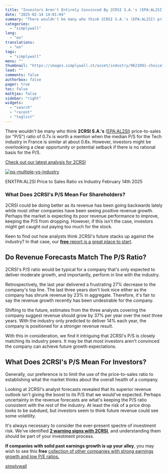 ```yaml
---
title: "Investors Aren't Entirely Convinced By 2CRSI S.A.'s (EPA:AL2SI) Revenues"
date: "2025-02-14 14:01:04"
summary: "There wouldn't be many who think 2CRSI S.A.'s (EPA:AL2SI) price-to-sales (or \"P/S\") ratio of 0.7x is worth a mention when the median P/S for the Tech industry in France is similar at about 0.6x. However, investors might be overlooking a clear opportunity or potential setback if there is no rational..."
categories:
  - "simplywall"
lang:
  - "en"
translations:
  - "en"
tags:
  - "simplywall"
menu: ""
thumbnail: "https://images.simplywall.st/asset/industry/9621091-choice1-main-header/1585186722323"
lead: ""
comments: false
authorbox: false
pager: true
toc: false
mathjax: false
sidebar: "right"
widgets:
  - "search"
  - "recent"
  - "taglist"
---
```


There wouldn't be many who think **2CRSI S.A.'s** ([EPA:AL2SI](https://simplywall.st/stocks/fr/tech/epa-al2si/2crsi-shares)) price-to-sales (or "P/S") ratio of 0.7x is worth a mention when the median P/S for the Tech industry in France is similar at about 0.6x. However, investors might be overlooking a clear opportunity or potential setback if there is no rational basis for the P/S.

 [Check out our latest analysis for 2CRSI](https://simplywall.st/stocks/fr/tech/epa-al2si/2crsi-shares) 

[![ps-multiple-vs-industry](https://images.simplywall.st/asset/chart/320763662-ps-multiple-vs-industry-1-dark/1739506221142)](https://simplywall.st/stocks/fr/tech/epa-al2si/2crsi-shares)

ENXTPA:AL2SI Price to Sales Ratio vs Industry February 14th 2025

### What Does 2CRSI's P/S Mean For Shareholders?

2CRSI could be doing better as its revenue has been going backwards lately while most other companies have been seeing positive revenue growth. Perhaps the market is expecting its poor revenue performance to improve, keeping the P/S from dropping. However, if this isn't the case, investors might get caught out paying too much for the stock.

Keen to find out how analysts think 2CRSI's future stacks up against the industry? In that case, our [**free** report is a great place to start](https://simplywall.st/stocks/fr/tech/epa-al2si/2crsi-shares/future).

Do Revenue Forecasts Match The P/S Ratio?
-----------------------------------------

2CRSI's P/S ratio would be typical for a company that's only expected to deliver moderate growth, and importantly, perform in line with the industry.

Retrospectively, the last year delivered a frustrating 27% decrease to the company's top line. The last three years don't look nice either as the company has shrunk revenue by 23% in aggregate. Therefore, it's fair to say the revenue growth recently has been undesirable for the company.

Shifting to the future, estimates from the three analysts covering the company suggest revenue should grow by 37% per year over the next three years. With the industry only predicted to deliver 14% each year, the company is positioned for a stronger revenue result.

With this in consideration, we find it intriguing that 2CRSI's P/S is closely matching its industry peers. It may be that most investors aren't convinced the company can achieve future growth expectations.

What Does 2CRSI's P/S Mean For Investors?
-----------------------------------------

Generally, our preference is to limit the use of the price-to-sales ratio to establishing what the market thinks about the overall health of a company.

Looking at 2CRSI's analyst forecasts revealed that its superior revenue outlook isn't giving the boost to its P/S that we would've expected. Perhaps uncertainty in the revenue forecasts are what's keeping the P/S ratio consistent with the rest of the industry. At least the risk of a price drop looks to be subdued, but investors seem to think future revenue could see some volatility.

It's always necessary to consider the ever-present spectre of investment risk. We've identified [**2 warning signs with 2CRSI**](https://simplywall.st/stocks/fr/tech/epa-al2si/2crsi-shares), and understanding them should be part of your investment process.

**If companies with solid past earnings growth is up your alley**, you may wish to see this **free** [collection of other companies with strong earnings growth and low P/E ratios.](https://simplywall.st/discover/investing-ideas/16455/strong-past-earnings-growth-p-e-ratio-below-20)

[simplywall](https://simplywall.st/stocks/fr/tech/epa-al2si/2crsi-shares/news/investors-arent-entirely-convinced-by-2crsi-sas-epaal2si-rev)
